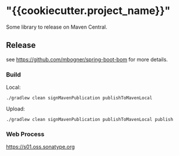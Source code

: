 # "{{cookiecutter.project_name}}"

Some library to release on Maven Central.

## Release

see https://github.com/mbogner/spring-boot-bom for more details.

### Build

Local:
```shell
./gradlew clean signMavenPublication publishToMavenLocal
```

Upload:
```shell
./gradlew clean signMavenPublication publishToMavenLocal publish
```

### Web Process

https://s01.oss.sonatype.org